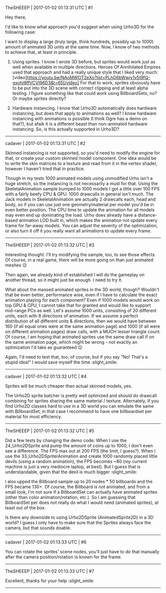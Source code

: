 TheSHEEEP | 2017-01-02 01:13:31 UTC | #1

Hey there,

I'd like to know what approach you'd suggest when using Urho3D for the following case:

I want to display a large (truly large, think hundreds, possibly up to 1000) amount of animated 3D units at the same time.
Now, I know of two methods to achieve that, at least in principle.

1) Using sprites. I know I wrote 3D before, but sprites would work just as well when available in multiple directions. Heroes Of Annihilated Empires used that approach and had a really unique style that I liked very much:
[video]https://youtu.be/NAoMWOT2eXo?list=PLhG6bWwiy1v5I9fQ-gxohI8ffVCVI96D3&t=65[/video]
For that to work, sprites obviously have to be put into the 3D scene with correct clipping and at least alpha testing. 
I figure something like that could work using BillboardSets, no? Or maybe sprites directly?

2) Hardware instancing. I know that Urho3D automatically does hardware instancing, but does that apply to animations as well? I know hardware instancing with animations is possible (I think Ogre has a demo on that?), but afaik it is a different beast than non-animated hardware instancing.
So, is this actually supported in Urho3D?

-------------------------

cadaver | 2017-01-02 01:13:31 UTC | #2

Skinned instancing is not supported, so you'd need to modify the engine for that, or create your custom skinned model component. One idea would be to write the skin matrices to a texture and read from it in the vertex shader, however I haven't tried that in practice.

Though in my tests 1000 animated models using unmodified Urho isn't a huge stretch, so the instancing is not necessarily a must for that. Using the SkeletalAnimation sample bumped to 1000 models I got a little over 100 FPS with a fairly beefy CPU & GPU. 1000 drawcalls in general isn't much. The Jack models in SkeletalAnimation are actually 2 drawcalls each, head and body, so if you can use just one geometry/material per model you'd be in even better position. The CPU time to update the animation for all models may even end up dominating the load. Urho does already have a distance-based animation LOD built in, which makes the animation not update every frame for far-away models. You can adjust the severity of the optimization, or also turn it off it you really want all animations to update every frame.

-------------------------

TheSHEEEP | 2017-01-02 01:13:32 UTC | #3

Interesting thought. 
I'll try modifying the sample, too, to see those effects.
Of course, in a real game, there will be more going on than just animated meshes :wink:

Then again, we already kind of established I will do the gameplay on another thread, so it might just be enough.
I need to try it.

What about the massed animated sprites in the 3D world, though?
Wouldn't that be even better, performance wise, even if I have to calculate the exact animation playing for each component?
Even if 1000 models would work on top GPU & CPU, I cannot take that for granted and would like to support mid-range PCs as well.
Let's assume 1000 units, consisting of 20 different units, each with 8 directions of animation. 
If we assume a perfect distribution of all different units & directions, then we would have between 160 (if all equal ones were at the same animation page) and 1000 (if all were on different animation pages) draw calls, with a MUCH lesser triangle count.
Of course, I am hoping that animated sprites use the same draw call if on the same animation page, which might be wrong - not exactly an optimization I'd take as guaranteed :wink:

Again, I'd need to test that, too, of course, but if you say "No! That's a stupid idea!" I would save myself the time :slight_smile:

-------------------------

cadaver | 2017-01-02 01:13:32 UTC | #4

Sprites will be much cheaper than actual skinned models, yes.

The Urho2D sprite batcher is pretty well optimized and should do drawcall combining for sprites sharing the same material / texture. Alternately, if you find Urho2D classes hard to use in a 3D world you can emulate the same with BillboardSet; in that case I recommend to have one billboardset per material for most efficiency.

-------------------------

TheSHEEEP | 2017-01-02 01:13:32 UTC | #5

Did a few tests by changing the demo code:
When I use the 24_Urho2DSprite and pump the amount of coins up to 1000, I don't even see a difference. The FPS max out at 200 FPS (the limit, I guess?).
When I use the 33_Urho2DSpriterAnimation and create 1000 randomly placed little devils (using a random animation), the FPS becomes ~80 (my current machine is just a very mediocre laptop, at best). But I guess that is understandable, given that the devil is much bigger :slight_smile:

I also upped the Billboard sample up to 20 nodes * 50 billboards and the FPS became 130+.
Of course, the Billboard is not animated, and from a small look, I'm not sure if a BillboardSet can actually have animated sprites (other than color animation/rotation, etc.).
So I am guessing that BillboardSet per does not really do what I would need (animated sprites), at least out of the box.

Is there any downside to using Urho2DSprite (AnimatedSprite2D) in a 3D world?
I guess I only have to make sure that the Sprites always face the camera, but that sounds doable.

-------------------------

cadaver | 2017-01-02 01:13:33 UTC | #6

You can rotate the sprites' scene nodes, you'll just have to do that manually after the camera position/rotation is known for the frame.

-------------------------

TheSHEEEP | 2017-01-02 01:13:33 UTC | #7

Excellent, thanks for your help :slight_smile:

-------------------------

